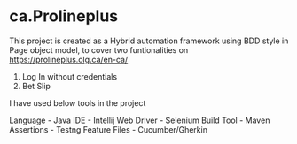 # ca.Prolineplus

This project is created as a Hybrid automation framework using BDD style in Page object model,
to cover two funtionalities on https://prolineplus.olg.ca/en-ca/
1. Log In without credentials
2. Bet Slip

I have used below tools in the project

Language - Java
IDE - Intellij 
Web Driver - Selenium 
Build Tool - Maven 
Assertions - Testng 
Feature Files - Cucumber/Gherkin


